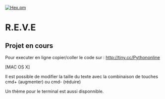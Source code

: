 [![Hex.pm](https://img.shields.io/badge/%3C%2F%3E%20Language-Python-blue.svg)]()
# R.E.V.E
Projet en cours
---------------
Pour executer en ligne copier/coller le code sur :
http://tiny.cc/Pythononline 

[MAC OS X]

Il est possible de modifier la taille du texte avec la combinaison de touches cmd+ (augmenter) ou cmd- (réduire)

Un thème pour le terminal est aussi disponnible.
